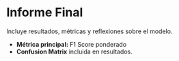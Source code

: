 # Informe Final

Incluye resultados, métricas y reflexiones sobre el modelo.

- **Métrica principal:** F1 Score ponderado
- **Confusion Matrix** incluida en resultados.

